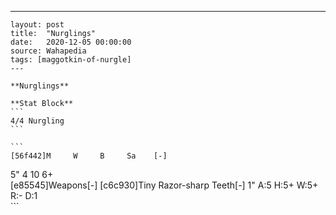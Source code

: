 ---
    layout: post
    title:  "Nurglings"
    date:   2020-12-05 00:00:00
    source: Wahapedia
    tags: [maggotkin-of-nurgle]
    ---
    
    **Nurglings**
    
    **Stat Block**
    ```
    4/4 Nurgling
    ```
    
    ```
    [56f442]M     W     B     Sa    [-]
5"    4     10    6+    
[e85545]Weapons[-]
[c6c930]Tiny Razor-sharp Teeth[-]
1"     A:5    H:5+   W:5+   R:-    D:1   
    ```
    
    
    